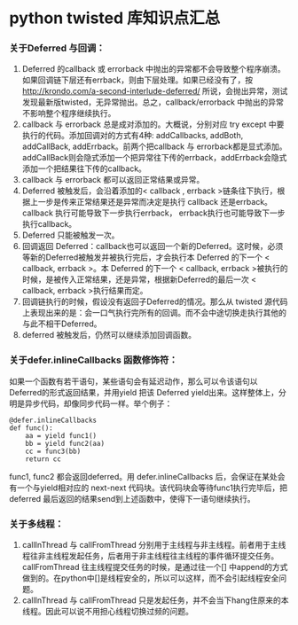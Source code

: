 # python twisted 库知识点汇总

### 关于Deferred 与回调：
1. Deferred 的callback 或 errorback 中抛出的异常都不会导致整个程序崩溃。如果回调链下层还有errback，则由下层处理。如果已经没有了，按 http://krondo.com/a-second-interlude-deferred/ 所说，会抛出异常，测试发现最新版twisted，无异常抛出。总之，callback/errorback 中抛出的异常不影响整个程序继续执行。
2. callback 与 errorback 总是成对添加的。大概说，分别对应 try except 中要执行的代码。添加回调对的方式有4种: addCallbacks, addBoth,  addCallBack, addErrback。前两个把callback 与 errorback都是显式添加。addCallBack则会隐式添加一个把异常往下传的errback，addErrback会隐式添加一个把结果往下传的callback。
3. callback 与 errorback 都可以返回正常结果或异常。
4. Deferred 被触发后，会沿着添加的< callback , errback >链条往下执行，根据上一步是传来正常结果还是异常而决定是执行 callback 还是errback。callback 执行可能导致下一步执行errback， errback执行也可能导致下一步执行callback。
5. Deferred 只能被触发一次。
6. 回调返回 Deferred：callback也可以返回一个新的Deferred。这时候，必须等新的Deferred被触发并被执行完后，才会执行本 Deferred 的下一个 < callback, errback >。本 Deferred 的下一个 < callback, errback >被执行的时候，是被传入正常结果，还是异常，根据新Deferred的最后一次 < callback, errback >执行结果而定。
7. 回调链执行的时候，假设没有返回子Deferred的情况。那么从 twisted 源代码上表现出来的是：会一口气执行完所有的回调。而不会中途切换走执行其他的与此不相干Deferred。
8. deferred 被触发后，仍然可以继续添加回调函数。

### 关于defer.inlineCallbacks 函数修饰符：
如果一个函数有若干语句，某些语句会有延迟动作，那么可以令该语句以Deferred的形式返回结果，并用yield 把该 Deferred yield出来。这样整体上，分明是异步代码，却像同步代码一样。举个例子：
```
@defer.inlineCallbacks 
def func():
    aa = yield func1()
    bb = yield func2(aa)
    cc = func3(bb)
    return cc
```
func1, func2 都会返回deferred。用 defer.inlineCallbacks 后，会保证在某处会有一个与yield相对应的 next-next 代码块。该代码块会等待func1执行完毕后，把 deferred 最后返回的结果send到上述函数中，使得下一语句继续执行。

### 关于多线程：
1. callInThread 与 callFromThread 分别用于主线程与非主线程。前者用于主线程往非主线程发起任务，后者用于非主线程往主线程的事件循环提交任务。callFromThread 往主线程提交任务的时候，是通过往一个[] 中append的方式做到的。在python中[]是线程安全的，所以可以这样，而不会引起线程安全问题。
2. callInThread 与 callFromThread 只是发起任务，并不会当下hang住原来的本线程。因此可以说不用担心线程切换过频的问题。
